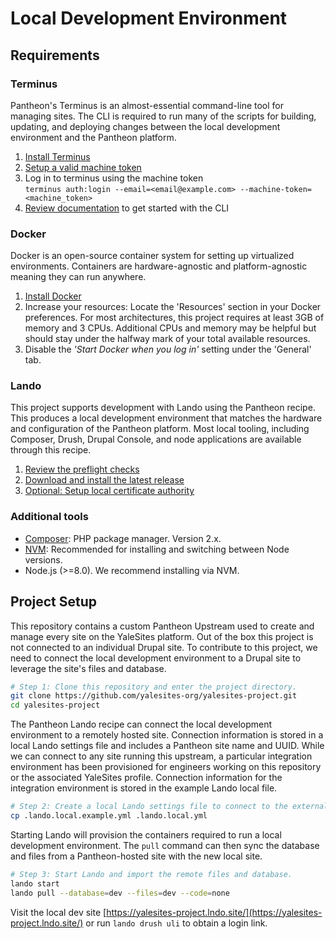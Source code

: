 # Local Development Environment

## Requirements

### Terminus

Pantheon's Terminus is an almost-essential command-line tool for managing sites. The CLI is required to run many of the scripts for building, updating, and deploying changes between the local development environment and the Pantheon platform.

1. [Install Terminus](https://pantheon.io/docs/terminus/install/)
2. [Setup a valid machine token](https://pantheon.io/docs/machine-tokens)
3. Log in to terminus using the machine token\
```terminus auth:login --email=<email@example.com> --machine-token=<machine_token>```
4. [Review documentation](https://pantheon.io/docs/terminus/) to get started with the CLI

### Docker

Docker is an open-source container system for setting up virtualized environments. Containers are hardware-agnostic and platform-agnostic meaning they can run anywhere.

1. [Install Docker](https://docs.docker.com/install)
2. Increase your resources: Locate the 'Resources' section in your Docker preferences. For most architectures, this project requires at least 3GB of memory and 3 CPUs. Additional CPUs and memory may be helpful but should stay under the halfway mark of your total available resources.
3. Disable the _'Start Docker when you log in'_ setting under the 'General' tab.

### Lando

This project supports development with Lando using the Pantheon recipe. This produces a local development environment that matches the hardware and configuration of the Pantheon platform. Most local tooling, including Composer, Drush, Drupal Console, and node applications are available through this recipe.

1. [Review the preflight checks](https://docs.devwithlando.io/installation/preflight.html)
2. [Download and install the latest release](https://github.com/lando/lando/releases)
3. [Optional: Setup local certificate authority](https://docs.devwithlando.io/config/security.html)

### Additional tools

* [Composer](https://getcomposer.org/download/): PHP package manager. Version 2.x.
* [NVM](https://github.com/nvm-sh/nvm#install--update-script): Recommended for installing and switching between Node versions.
* Node.js (>=8.0). We recommend installing via NVM.

## Project Setup

This repository contains a custom Pantheon Upstream used to create and manage every site on the YaleSites platform. Out of the box this project is not connected to an individual Drupal site. To contribute to this project, we need to connect the local development environment to a Drupal site to leverage the site's files and database.

```bash
# Step 1: Clone this repository and enter the project directory.
git clone https://github.com/yalesites-org/yalesites-project.git
cd yalesites-project
```

The Pantheon Lando recipe can connect the local development environment to a remotely hosted site. Connection information is stored in a local Lando settings file and includes a Pantheon site name and UUID. While we can connect to any site running this upstream, a particular integration environment has been provisioned for engineers working on this repository or the associated YaleSites profile. Connection information for the integration environment is stored in the example Lando local file.

```bash
# Step 2: Create a local Lando settings file to connect to the external environment.
cp .lando.local.example.yml .lando.local.yml
```

Starting Lando will provision the containers required to run a local development environment. The `pull` command can then sync the database and files from a Pantheon-hosted site with the new local site.

```bash
# Step 3: Start Lando and import the remote files and database.
lando start
lando pull --database=dev --files=dev --code=none
```

Visit the local dev site [https://yalesites-project.lndo.site/](https://yalesites-project.lndo.site/) or run `lando drush uli` to obtain a login link.
